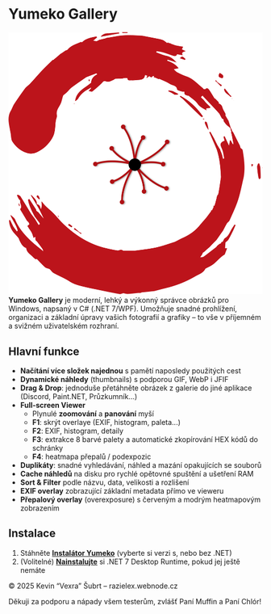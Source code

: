 # Yumeko Gallery
![Náhled aplikace](yumekologofinal.png)
**Yumeko Gallery** je moderní, lehký a výkonný správce obrázků pro Windows, napsaný v C# (.NET 7/WPF). Umožňuje snadné prohlížení, organizaci a základní úpravy vašich fotografií a grafiky – to vše v příjemném a svižném uživatelském rozhraní.

## Hlavní funkce

- **Načítání více složek najednou** s pamětí naposledy použitých cest  
- **Dynamické náhledy** (thumbnails) s podporou GIF, WebP i JFIF  
- **Drag & Drop**: jednoduše přetáhněte obrázek z galerie do jiné aplikace (Discord, Paint.NET, Průzkumník…)  
- **Full‑screen Viewer**  
  - Plynulé **zoomování** a **panování** myší  
  - **F1**: skrýt overlaye (EXIF, histogram, paleta...) 
  - **F2**: EXIF, histogram, detaily  
  - **F3**: extrakce 8 barvé palety a automatické zkopírování HEX kódů do schránky  
  - **F4**: heatmapa přepalů / podexpozic
- **Duplikáty**: snadné vyhledávání, náhled a mazání opakujících se souborů  
- **Cache náhledů** na disku pro rychlé opětovné spuštění a ušetření RAM  
- **Sort & Filter** podle názvu, data, velikosti a rozlišení  
- **EXIF overlay** zobrazující základní metadata přímo ve vieweru  
- **Přepalový overlay** (overexposure) s červeným a modrým heatmapovým zobrazením

## Instalace

1. Stáhněte [**Instalátor Yumeko**](https://github.com/Razielex/YumekoGallery/releases) (vyberte si verzi s, nebo bez .NET) 
2. (Volitelné) [**Nainstalujte**](https://dotnet.microsoft.com/en-us/download/dotnet/thank-you/runtime-desktop-7.0.20-windows-x64-installer) si .NET 7 Desktop Runtime, pokud jej ještě nemáte

© 2025 Kevin “Vexra” Šubrt – razielex.webnode.cz

Děkuji za podporu a nápady všem testerům, zvlášť Paní Muffin a Paní Chlór!
